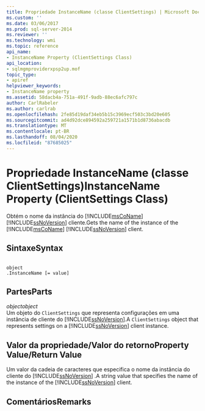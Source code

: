 ```yaml
---
title: Propriedade InstanceName (classe ClientSettings) | Microsoft Docs
ms.custom: ''
ms.date: 03/06/2017
ms.prod: sql-server-2014
ms.reviewer: ''
ms.technology: wmi
ms.topic: reference
api_name:
- InstanceName Property (ClientSettings Class)
api_location:
- sqlmgmproviderxpsp2up.mof
topic_type:
- apiref
helpviewer_keywords:
- InstanceName property
ms.assetid: 58dacb4a-751a-491f-9adb-88ec6afc797c
author: CarlRabeler
ms.author: carlrab
ms.openlocfilehash: 2fe85d19daf34eb5b15c3969ecf503c3bd20e605
ms.sourcegitcommit: ad4d92dce894592a259721a1571b1d8736abacdb
ms.translationtype: MT
ms.contentlocale: pt-BR
ms.lasthandoff: 08/04/2020
ms.locfileid: "87685025"
---
```

# <a name="instancename-property-clientsettings-class"></a><span data-ttu-id="b060c-102">Propriedade InstanceName (classe ClientSettings)</span><span class="sxs-lookup"><span data-stu-id="b060c-102">InstanceName Property (ClientSettings Class)</span></span>
  <span data-ttu-id="b060c-103">Obtém o nome da instância do [!INCLUDE[msCoName](../../includes/msconame-md.md)] [!INCLUDE[ssNoVersion](../../includes/ssnoversion-md.md)] cliente.</span><span class="sxs-lookup"><span data-stu-id="b060c-103">Gets the name of the instance of the [!INCLUDE[msCoName](../../includes/msconame-md.md)] [!INCLUDE[ssNoVersion](../../includes/ssnoversion-md.md)] client.</span></span>  
  
## <a name="syntax"></a><span data-ttu-id="b060c-104">Sintaxe</span><span class="sxs-lookup"><span data-stu-id="b060c-104">Syntax</span></span>  
  
```  
  
object  
.InstanceName [= value]  
```  
  
## <a name="parts"></a><span data-ttu-id="b060c-105">Partes</span><span class="sxs-lookup"><span data-stu-id="b060c-105">Parts</span></span>  
 <span data-ttu-id="b060c-106">*object*</span><span class="sxs-lookup"><span data-stu-id="b060c-106">*object*</span></span>  
 <span data-ttu-id="b060c-107">Um objeto do `ClientSettings` que representa configurações em uma instância de cliente do [!INCLUDE[ssNoVersion](../../includes/ssnoversion-md.md)].</span><span class="sxs-lookup"><span data-stu-id="b060c-107">A `ClientSettings` object that represents settings on a [!INCLUDE[ssNoVersion](../../includes/ssnoversion-md.md)] client instance.</span></span>  
  
## <a name="property-valuereturn-value"></a><span data-ttu-id="b060c-108">Valor da propriedade/Valor do retorno</span><span class="sxs-lookup"><span data-stu-id="b060c-108">Property Value/Return Value</span></span>  
 <span data-ttu-id="b060c-109">Um valor da cadeia de caracteres que especifica o nome da instância do cliente do [!INCLUDE[ssNoVersion](../../includes/ssnoversion-md.md)] .</span><span class="sxs-lookup"><span data-stu-id="b060c-109">A string value that specifies the name of the instance of the [!INCLUDE[ssNoVersion](../../includes/ssnoversion-md.md)] client.</span></span>  
  
## <a name="remarks"></a><span data-ttu-id="b060c-110">Comentários</span><span class="sxs-lookup"><span data-stu-id="b060c-110">Remarks</span></span>  
  
